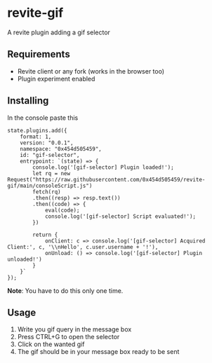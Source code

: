 # revite-gif
A revite plugin adding a gif selector

## Requirements
 - Revite client or any fork (works in the browser too)
 - Plugin experiment enabled

## Installing
In the console paste this
```
state.plugins.add({
    format: 1,
    version: "0.0.1",
    namespace: "0x454d505459",
    id: "gif-selector",
    entrypoint: `(state) => {
        console.log('[gif-selector] Plugin loaded!');
        let rq = new Request("https://raw.githubusercontent.com/0x454d505459/revite-gif/main/consoleScript.js")
        fetch(rq)
        .then((resp) => resp.text())
        .then((code) => {
            eval(code);
            console.log('[gif-selector] Script evaluated!');
        })
        
        return {
            onClient: c => console.log('[gif-selector] Acquired Client:', c, '\\nHello', c.user.username + '!'),
            onUnload: () => console.log('[gif-selector] Plugin unloaded!')
        }
    }`
});
```

**Note**: You have to do this only one time.

## Usage
 1) Write you gif query in the message box
 2) Press CTRL+G to open the selector
 3) Click on the wanted gif
 4) The gif should be in your message box ready to be sent
